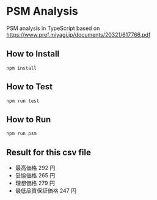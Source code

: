 # PSM Analysis

PSM analysis in TypeScript based on https://www.pref.miyagi.jp/documents/20321/617766.pdf

## How to Install
`npm install`

## How to Test
`npm run test`

## How to Run
`npm run psm`

## Result for this csv file
* 最高価格 292 円
* 妥協価格 265 円
* 理想価格 279 円
* 最低品質保証価格 247 円